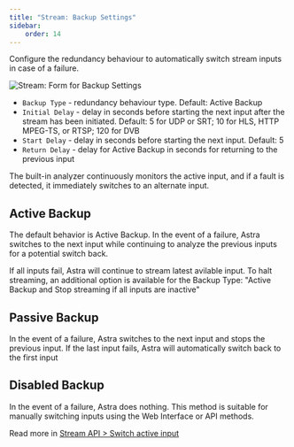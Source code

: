 ```yaml
---
title: "Stream: Backup Settings"
sidebar:
    order: 14
---
```


Configure the redundancy behaviour to automatically switch stream inputs in case of a failure.

![Stream: Form for Backup Settings](https://cdn.cesbo.com/help/astra/admin-guide/stream/backup.png)

- `Backup Type` - redundancy behaviour type. Default: Active Backup
- `Initial Delay` - delay in seconds before starting the next input after the stream has been initiated. Default: 5 for UDP or SRT; 10 for HLS, HTTP MPEG-TS, or RTSP; 120 for DVB
- `Start Delay` - delay in seconds before starting the next input. Default: 5
- `Return Delay` - delay for Active Backup in seconds for returning to the previous input

The built-in analyzer continuously monitors the active input, and if a fault is detected, it immediately switches to an alternate input.

## Active Backup

The default behavior is Active Backup. In the event of a failure, Astra switches to the next input while continuing to analyze the previous inputs for a potential switch back.

If all inputs fail, Astra will continue to stream latest avilable input. To halt streaming, an additional option is available for the Backup Type: "Active Backup and Stop streaming if all inputs are inactive"

## Passive Backup

In the event of a failure, Astra switches to the next input and stops the previous input. If the last input fails, Astra will automatically switch back to the first input

## Disabled Backup

In the event of a failure, Astra does nothing. This method is suitable for manually switching inputs using the Web Interface or API methods.

Read more in [Stream API > Switch active input](/en/astra/api/stream/#switch-active-input)
